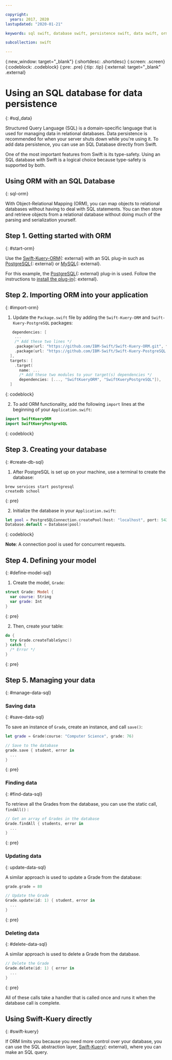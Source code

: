 ```yaml
---

copyright:
  years: 2017, 2020
lastupdated: "2020-01-21"

keywords: sql swift, database swift, persistence swift, data swift, orm swift, kuery swift, kitura swift

subcollection: swift

---
```


{:new_window: target="_blank"}
{:shortdesc: .shortdesc}
{:screen: .screen}
{:codeblock: .codeblock}
{:pre: .pre}
{:tip: .tip}
{:external: target="_blank" .external}

# Using an SQL database for data persistence
{: #sql_data}

Structured Query Language (SQL) is a domain-specific language that is used for managing data in relational databases. Data persistence is recommended for when your server shuts down while you're using it. To add data persistence, you can use an SQL Database directly from Swift. 

One of the most important features from Swift is its type-safety. Using an SQL database with Swift is a logical choice because type-safety is supported by both.

## Using ORM with an SQL Database
{: sql-orm}

With Object-Relational Mapping (ORM), you can map objects to relational databases without having to deal with SQL statements. You can then store and retrieve objects from a relational database without doing much of the parsing and serialization yourself.

## Step 1. Getting started with ORM
{: #start-orm}

Use the [Swift-Kuery-ORM](https://github.com/IBM-Swift/Swift-Kuery-ORM){: external} with an SQL plug-in such as [PostgreSQL](https://github.com/IBM-Swift/Swift-Kuery-PostgreSQL){: external} or [MySQL](https://github.com/IBM-Swift/SwiftKueryMySQL){: external}.

For this example, the [PostgreSQL](https://github.com/IBM-Swift/Swift-Kuery-PostgreSQL){: external} plug-in is used. Follow the instructions to [install the plug-in](https://github.com/IBM-Swift/Swift-Kuery-PostgreSQL#postgresql-client-installation){: external}.

## Step 2. Importing ORM into your application
{: #import-orm}

1. Update the `Package.swift` file by adding the `Swift-Kuery-ORM` and `Swift-Kuery-PostgreSQL` packages:
  ```swift
     dependencies: [
      ...
      /* Add these two lines */
      .package(url: "https://github.com/IBM-Swift/Swift-Kuery-ORM.git", from: "0.0.1"),
      .package(url: "https://github.com/IBM-Swift/Swift-Kuery-PostgreSQL.git", from: "1.0.0"),
    ],
    targets: [
      .target(
        name: ...
        /* Add these two modules to your target(s) dependencies */
        dependencies: [..., "SwiftKueryORM", "SwiftKueryPostgreSQL"]),
    ]
  ```
  {: codeblock}

2. To add ORM functionality, add the following `import` lines at the beginning of your `Application.swift`:
  ```swift
  import SwiftKueryORM
  import SwiftKueryPostgreSQL
  ```
  {: codeblock}

## Step 3. Creating your database
{: #create-db-sql}

1. After PostgreSQL is set up on your machine, use a terminal to create the database:
  ```
  brew services start postgresql
  createdb school
  ```
  {: pre}

2. Initialize the database in your `Application.swift`:
  ```swift
  let pool = PostgreSQLConnection.createPool(host: "localhost", port: 5432, options: [.databaseName("school")], poolOptions: ConnectionPoolOptions(initialCapacity: 10, maxCapacity: 50, timeout: 10000))
  Database.default = Database(pool)
  ```
  {: codeblock}

  **Note**: A connection pool is used for concurrent requests.

## Step 4. Defining your model
{: #define-model-sql}

1. Create the model, `Grade`:
  ```swift
  struct Grade: Model {
    var course: String
    var grade: Int
  }
  ```
  {: pre}

2. Then, create your table:
  ```swift
  do {
    try Grade.createTableSync()
  } catch {
    /* Error */
  }
  ```
  {: pre}

## Step 5. Managing your data
{: #manage-data-sql}

### Saving data
{: #save-data-sql}

To save an instance of `Grade`, create an instance, and call `save()`:
```swift
let grade = Grade(course: "Computer Science", grade: 76)

// Save to the database
grade.save { student, error in
  ...
}
```
{: pre}

### Finding data
{: #find-data-sql}

To retrieve all the Grades from the database, you can use the static call, `findAll()` :
```swift
// Get an array of Grades in the database
Grade.findAll { students, error in
  ...
}
```
{: pre}

### Updating data
{: update-data-sql}

A similar approach is used to update a Grade from the database:
```swift
grade.grade = 80

// Update the Grade
Grade.update(id: 1) { student, error in
  ...
}
```
{: pre}

### Deleting data
{: #delete-data-sql}

A similar approach is used to delete a Grade from the database.
```swift
// Delete the Grade
Grade.delete(id: 1) { error in
  ...
}
```
{: pre}

All of these calls take a handler that is called once and runs it when the database call is complete.

## Using Swift-Kuery directly
{: #swift-kuery}

If ORM limits you because you need more control over your database, you can use the SQL abstraction layer, [Swift-Kuery](https://github.com/IBM-Swift/Swift-Kuery){: external}, where you can make an SQL query.
